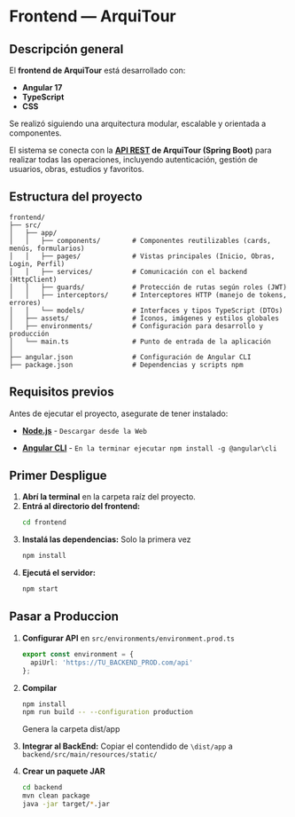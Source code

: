 # Frontend — ArquiTour

## Descripción general

El **frontend de ArquiTour** está desarrollado con:
 - **Angular 17**
 -  **TypeScript**
 -  **CSS**

Se realizó siguiendo una arquitectura modular, escalable y orientada a componentes.

El sistema se conecta con la **[API REST](./docs/BACKEND.md) de ArquiTour (Spring Boot)** para realizar todas las operaciones, incluyendo autenticación, gestión de usuarios, obras, estudios y favoritos.



## Estructura del proyecto

```plaintext
frontend/
├── src/
│   ├── app/
│   │   ├── components/        # Componentes reutilizables (cards, menús, formularios)
│   │   ├── pages/             # Vistas principales (Inicio, Obras, Login, Perfil)
│   │   ├── services/          # Comunicación con el backend (HttpClient)
│   │   ├── guards/            # Protección de rutas según roles (JWT)
│   │   ├── interceptors/      # Interceptores HTTP (manejo de tokens, errores)
│   │   └── models/            # Interfaces y tipos TypeScript (DTOs)
│   ├── assets/                # Íconos, imágenes y estilos globales
│   ├── environments/          # Configuración para desarrollo y producción
│   └── main.ts                # Punto de entrada de la aplicación
│
├── angular.json               # Configuración de Angular CLI
├── package.json               # Dependencias y scripts npm
```


## Requisitos previos

Antes de ejecutar el proyecto, asegurate de tener instalado:

- **[Node.js](https://nodejs.org/)**  - ```Descargar desde la Web```

- **[Angular CLI](https://angular.io/cli)** - ```En la terminar ejecutar npm install -g @angular\cli```


## Primer Despligue

1. **Abrí la terminal** en la carpeta raíz del proyecto.
2. **Entrá al directorio del frontend:**
   ```bash
   cd frontend
3. **Instalá las dependencias:** Solo la primera vez
   ```bash
   npm install
4. **Ejecutá el servidor:**
   ```bash
   npm start
    ```

## Pasar a Produccion

1. **Configurar API** en `src/environments/environment.prod.ts`
   ```ts
   export const environment = {
     apiUrl: 'https://TU_BACKEND_PROD.com/api'
   };
    ```

2. **Compilar**
    ```bash
    npm install
    npm run build -- --configuration production
    ```
    Genera la carpeta dist/app

3. **Integrar al BackEnd:**
    Copiar el contendido de `\dist/app` a `backend/src/main/resources/static/`

4. **Crear un paquete JAR**
    ```bash
    cd backend
    mvn clean package
    java -jar target/*.jar
    ```

